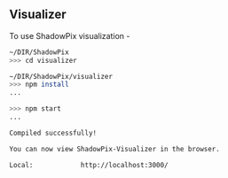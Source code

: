 ## Visualizer 
To use ShadowPix visualization -
```bash
~/DIR/ShadowPix
>>> cd visualizer

~/DIR/ShadowPix/visualizer
>>> npm install
...

>>> npm start
...

Compiled successfully!

You can now view ShadowPix-Visualizer in the browser.

Local:            http://localhost:3000/


``` 